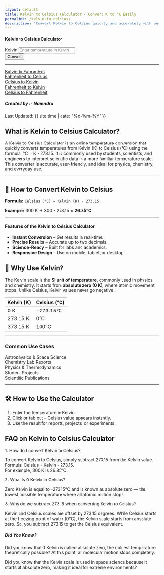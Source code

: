 ```yaml
---
layout: default
title: Kelvin to Celsius Calculator - Convert K to °C Easily
permalink: /kelvin-to-celsius/
description: "Convert Kelvin to Celsius quickly and accurately with our easy-to-use calculator! Perfect for science, weather, and school projects. Get results instantly!"
---
```

<div class="container mt-5">
  <div class="row justify-content-center">
    <div class="col-md-6">
      <div class="card shadow-sm">
        <div class="card-header bg-primary text-white text-center">
          <h4>Kelvin to Celsius Calculator</h4>
        </div>
        <div class="card-body">
          <form id="converter-form">
            <div class="mb-3">
              <label for="kelvinInput" class="form-label">Kelvin</label>
              <input type="number" class="form-control" id="kelvinInput" placeholder="Enter temperature in Kelvin">
            </div>
            <div class="mb-3 text-center">
              <button type="button" class="btn btn-primary" onclick="convertToCelsius()">Convert</button>
            </div>
            <div class="alert alert-info d-none font-monospace fs-3" id="result"></div>
          </form>
        </div>
      </div>
    </div>
  </div>
</div>

<hr>

<div class="row justify-content-center">
  <div class="col-auto">
    <a class="btn btn-light shadow-sm" href="/kelvin-to-fahrenheit">Kelvin to Fahrenheit</a>
  </div>
  <div class="col-auto">
    <a class="btn btn-light shadow-sm" href="/fahrenheit-to-celsius">Fahrenheit to Celsius</a>
  </div>
  <div class="col-auto">
    <a class="btn btn-light shadow-sm" href="/celsius-to-kelvin">Celsius to Kelvin</a>
  </div>
 
  <div class="col-auto">
    <a class="btn btn-light shadow-sm" href="/fahrenheit-to-kelvin">Fahrenheit to Kelvin</a>
  </div>
  <div class="col-auto">
    <a class="btn btn-light shadow-sm" href="/celsius-to-fahrenheit">Celsius to Fahrenheit</a>
  </div>
</div>

 <!-- Article Content -->
<div class="article-container">
      <div class="d-flex flex-wrap justify-content-between align-items-center mb-4 pb-3 border-bottom">
        <div class="d-flex align-items-center">
          <div class="bg-light p-2 rounded-circle d-flex align-items-center justify-content-center me-3"> <i
              class="fas fa-user text-primary"></i>
          </div>
          <div>
            <h5 class="mb-0">Created by :- Narendra</h5>
          </div>
        </div>
        <div class="text-muted"><i class="fas fa-calendar me-1"></i>Last Updated: {{ site.time | date: "%d-%m-%Y" }} </div>
      </div>
      <!-- What is Section1 -->
<section class="mb-5">
  <h1>What is Kelvin to Celsius Calculator?</h1>
   <p>A Kelvin to Celsius Calculator is an online temperature conversion that quickly converts temperatures from Kelvin (K) to Celsius (°C) using the formula: °C = K - 273.15. It is commonly used by students, scientists, and engineers to interpret scientific data in a more familiar temperature scale. This converter is accurate, user-friendly, and ideal for physics, chemistry, and everyday use. </p>
      
  <hr class="my-5">
  <h2>🔁 How to Convert Kelvin to Celsius</h2>
  <p><strong>Formula:</strong> <code>Celsius (°C) = Kelvin (K) - 273.15</code></p>
  <p><strong>Example:</strong> 300 K → 300 - 273.15 = <strong>26.85°C</strong></p>

  <hr class="my-5">
  <div class="bg-light p-4 rounded mt-4">
   <h4 class="text-primary"><i class="fas fa-star me-2"></i>Features of the Kelvin to Celsius Calculator</h4>
    <ul class="list-group list-group-flush">
     <li class="list-group-item bg-light"><i class="fas fa-check-circle text-success me-2"></i><strong>Instant Conversion</strong> – Get results in real-time.</li>
         <li class="list-group-item bg-light"><i class="fas fa-check-circle text-success me-2"></i><strong>Precise Results</strong> – Accurate up to two decimals.</li>
         <li class="list-group-item bg-light"><i class="fas fa-check-circle text-success me-2"></i><strong>Science-Ready</strong> – Built for labs and academics.</li>
         <li class="list-group-item bg-light"><i class="fas fa-check-circle text-success me-2"></i><strong>Responsive Design</strong> – Use on mobile, tablet, or desktop.</li>
</ul>
     </div>




  <h2>🧠 Why Use Kelvin?</h2>
  <p>The Kelvin scale is the <strong>SI unit of temperature</strong>, commonly used in physics and chemistry. It starts from <strong>absolute zero (0 K)</strong>, where atomic movement stops. Unlike Celsius, Kelvin values never go negative.</p>

  <div class="table-responsive mt-3">
    <table class="table table-bordered">
      <thead class="table-light">
        <tr>
          <th>Kelvin (K)</th>
          <th>Celsius (°C)</th>
        </tr>
      </thead>
      <tbody>
        <tr><td>0 K</td><td>-273.15°C</td></tr>
        <tr><td>273.15 K</td><td>0°C</td></tr>
        <tr><td>373.15 K</td><td>100°C</td></tr>
      </tbody>
    </table>
  </div>

  <hr class="my-5">
<div class="info-card">
                    <h3><i class="fas fa-flask science-icon"></i> Common Use Cases</h3>
                    <div class="row">
                        <div class="col-md-6 mb-3">
                            <div class="d-flex align-items-center">
                                <i class="fas fa-meteor science-icon"></i>
                                <span>Astrophysics & Space Science</span>
                            </div>
                        </div>
                        <div class="col-md-6 mb-3">
                            <div class="d-flex align-items-center">
                                <i class="fas fa-vial science-icon"></i>
                                <span>Chemistry Lab Reports</span>
                            </div>
                        </div>
                        <div class="col-md-6 mb-3">
                            <div class="d-flex align-items-center">
                                <i class="fas fa-atom science-icon"></i>
                                <span>Physics & Thermodynamics</span>
                            </div>
                        </div>
                        <div class="col-md-6 mb-3">
                            <div class="d-flex align-items-center">
                                <i class="fas fa-graduation-cap science-icon"></i>
                                <span>Student Projects</span>
                            </div>
                        </div>
                        <div class="col-md-6 mb-3">
                            <div class="d-flex align-items-center">
                                <i class="fas fa-book science-icon"></i>
                                <span>Scientific Publications</span>
                            </div>
                        </div>
                    </div>
                </div>


  <hr class="my-5">

  <h2>🛠️ How to Use the Calculator</h2>
  <ol>
    <li>Enter the temperature in Kelvin.</li>
    <li>Click or tab out – Celsius value appears instantly.</li>
    <li>Use the result for reports, projects, or experiments.</li>
  </ol>
        <!-- <div class="highlight-box">
          <h5><i class="fas fa-lightbulb text-warning me-2"></i>Example:</h5>
          <p class="mb-0"> Unix Timestamp <code>1617197423</code> → Human-readable Date: <strong>March 31, 2021,   05:57:03 UTC</strong> </p>
        </div> -->
      </section>
<!-- FAQ Section -->
      <section class="mb-5">
        <h2 class="mb-4">FAQ on Kelvin to Celsius Calculator</h2>
        <div class="card mb-3 border-0 bg-light">
          <div class="card-body ">
            <div class="fw-bold text-primary"> 1. How do I convert Kelvin to Celsius? </div>
            <p class="mb-0"> To convert Kelvin to Celsius, simply subtract 273.15 from the Kelvin value. <br> Formula: Celsius = Kelvin - 273.15. <br>For example, 300 K is 26.85°C. </p>
          </div>
        </div>
        <div class="card mb-3 border-0 bg-light">
          <div class="card-body ">
            <div class="fw-bold text-primary"> 2. What is 0 Kelvin in Celsius? </div>
            <p class="mb-0">Zero Kelvin is equal to -273.15°C and is known as absolute zero — the lowest possible temperature where all atomic motion stops.</p>
          </div>
        </div>
        <div class="card mb-3 border-0 bg-light">
          <div class="card-body ">
            <div class="fw-bold text-primary"> 3. Why do we subtract 273.15 when converting Kelvin to Celsius? </div>
            <p class="mb-0">Kelvin and Celsius scales are offset by 273.15 degrees. While Celsius starts at the freezing point of water (0°C), the Kelvin scale starts from absolute zero. So, you subtract 273.15 to get the Celsius equivalent.</p>
          </div>
        </div>
      </section>
      <!-- Did You Know? -->
      <div class="card border-0 bg-light mb-2">
        <div class="card-body">
          <h5 class="d-flex align-items-center"><i class="fas fa-info-circle me-3 text-primary"></i>Did You Know? </h5>
          <p class="mb-0"> Did you know that 0 Kelvin is called absolute zero, the coldest temperature theoretically possible? At this point, all molecular motion stops completely. </p>
          <p class="mb-0"> Did you know that the Kelvin scale is used in space science because it starts at absolute zero, making it ideal for extreme environments?</p>
        </div>
      </div>
    </div>


  <script src="{{ '/assets/js/temp.js' | relative_url }}"></script>